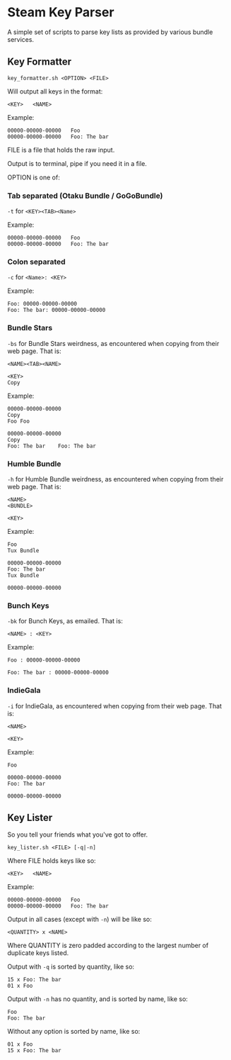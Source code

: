# Steam Key Parser

A simple set of scripts to parse key lists as provided by various bundle services.

## Key Formatter

`key_formatter.sh <OPTION> <FILE>`

Will output all keys in the format:

```none
<KEY>   <NAME>
```

Example:

```none
00000-00000-00000   Foo
00000-00000-00000   Foo: The bar
```

FILE is a file that holds the raw input.

Output is to terminal, pipe if you need it in a file.

OPTION is one of:

### Tab separated (Otaku Bundle / GoGoBundle)

`-t` for `<KEY><TAB><Name>`

Example:

```none
00000-00000-00000	Foo
00000-00000-00000	Foo: The bar
```

### Colon separated

`-c` for `<Name>: <KEY>`

Example:

```none
Foo: 00000-00000-00000
Foo: The bar: 00000-00000-00000
```

### Bundle Stars

`-bs` for Bundle Stars weirdness, as encountered when copying from their web page. That is:

```none
<NAME><TAB><NAME>

<KEY>
Copy
```

Example:

```none
00000-00000-00000
Copy
Foo	Foo

00000-00000-00000
Copy
Foo: The bar	Foo: The bar

```

### Humble Bundle

`-h` for Humble Bundle weirdness, as encountered when copying from their web page. That is:

```none
<NAME>
<BUNDLE>

<KEY>
```

Example:

```none
Foo
Tux Bundle

00000-00000-00000
Foo: The bar
Tux Bundle

00000-00000-00000
```

### Bunch Keys

`-bk` for Bunch Keys, as emailed. That is:

```none
<NAME> : <KEY>

```

Example:

```none
Foo : 00000-00000-00000

Foo: The bar : 00000-00000-00000

```

### IndieGala

`-i` for IndieGala, as encountered when copying from their web page. That is:

```none
<NAME>

<KEY>
```

Example:

```none
Foo

00000-00000-00000
Foo: The bar

00000-00000-00000
```

## Key Lister

So you tell your friends what you've got to offer.

`key_lister.sh <FILE> [-q|-n]`

Where FILE holds keys like so:

```none
<KEY>   <NAME>
```

Example:

```none
00000-00000-00000   Foo
00000-00000-00000   Foo: The bar
```

Output in all cases (except with `-n`) will be like so:

```none
<QUANTITY> x <NAME>
```

Where QUANTITY is zero padded according to the largest number of duplicate keys listed.

Output with `-q` is sorted by quantity, like so:

```none
15 x Foo: The bar
01 x Foo
```

Output with `-n` has no quantity, and is sorted by name, like so:

```none
Foo
Foo: The bar
```

Without any option is sorted by name, like so:

```none
01 x Foo
15 x Foo: The bar
```
